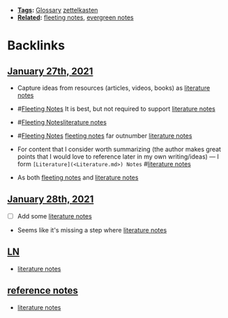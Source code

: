 - **[Tags](<Tags.md>):** [Glossary](<Glossary.md>) [zettelkasten](<zettelkasten.md>)
- **[Related](<Related.md>):** [fleeting notes](<fleeting notes.md>), [evergreen notes](<evergreen notes.md>)

# Backlinks
## [January 27th, 2021](<January 27th, 2021.md>)
- Capture ideas from resources (articles, videos, books) as [literature notes](<literature notes.md>)

- #[Fleeting Notes](<Fleeting Notes.md>) It is best, but not required to support [literature notes](<literature notes.md>)

- #[Fleeting Notes](<Fleeting Notes.md>)[literature notes](<literature notes.md>)

- #[Fleeting Notes](<Fleeting Notes.md>) [fleeting notes](<fleeting notes.md>) far outnumber [literature notes](<literature notes.md>)

- For content that I consider worth summarizing (the author makes great points that I would love to reference later in my own writing/ideas) — I form `[Literature](<Literature.md>) Notes` #[literature notes](<literature notes.md>)

- As both [fleeting notes](<fleeting notes.md>) and [literature notes](<literature notes.md>)

## [January 28th, 2021](<January 28th, 2021.md>)
- [ ] Add some [literature notes](<literature notes.md>)

- Seems like it's missing a step where [literature notes](<literature notes.md>)

## [LN](<LN.md>)
- [literature notes](<literature notes.md>)

## [reference notes](<reference notes.md>)
- [literature notes](<literature notes.md>)

